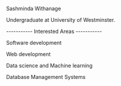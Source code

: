 

Sashminda Withanage

Undergraduate at University of Westminster.

----------- Interested Areas -----------

Software development

Web development

Data science and Machine learning

Database Management Systems

<!---
sasiyaxv/sasiyaxv is a ✨ special ✨ repository because its `README.md` (this file) appears on your GitHub profile.
You can click the Preview link to take a look at your changes.
--->
